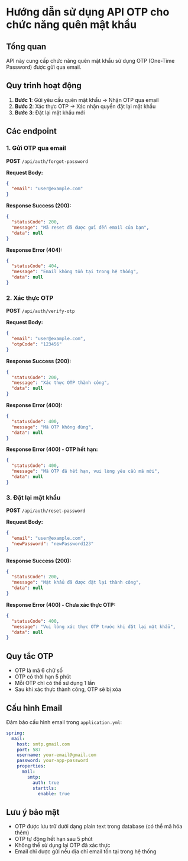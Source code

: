 # Hướng dẫn sử dụng API OTP cho chức năng quên mật khẩu

## Tổng quan
API này cung cấp chức năng quên mật khẩu sử dụng OTP (One-Time Password) được gửi qua email.

## Quy trình hoạt động
1. **Bước 1**: Gửi yêu cầu quên mật khẩu → Nhận OTP qua email
2. **Bước 2**: Xác thực OTP → Xác nhận quyền đặt lại mật khẩu
3. **Bước 3**: Đặt lại mật khẩu mới

## Các endpoint

### 1. Gửi OTP qua email
**POST** `/api/auth/forgot-password`

**Request Body:**
```json
{
  "email": "user@example.com"
}
```

**Response Success (200):**
```json
{
  "statusCode": 200,
  "message": "Mã reset đã được gửi đến email của bạn",
  "data": null
}
```

**Response Error (404):**
```json
{
  "statusCode": 404,
  "message": "Email không tồn tại trong hệ thống",
  "data": null
}
```

### 2. Xác thực OTP
**POST** `/api/auth/verify-otp`

**Request Body:**
```json
{
  "email": "user@example.com",
  "otpCode": "123456"
}
```

**Response Success (200):**
```json
{
  "statusCode": 200,
  "message": "Xác thực OTP thành công",
  "data": null
}
```

**Response Error (400):**
```json
{
  "statusCode": 400,
  "message": "Mã OTP không đúng",
  "data": null
}
```

**Response Error (400) - OTP hết hạn:**
```json
{
  "statusCode": 400,
  "message": "Mã OTP đã hết hạn, vui lòng yêu cầu mã mới",
  "data": null
}
```

### 3. Đặt lại mật khẩu
**POST** `/api/auth/reset-password`

**Request Body:**
```json
{
  "email": "user@example.com",
  "newPassword": "newPassword123"
}
```

**Response Success (200):**
```json
{
  "statusCode": 200,
  "message": "Mật khẩu đã được đặt lại thành công",
  "data": null
}
```

**Response Error (400) - Chưa xác thực OTP:**
```json
{
  "statusCode": 400,
  "message": "Vui lòng xác thực OTP trước khi đặt lại mật khẩu",
  "data": null
}
```

## Quy tắc OTP
- OTP là mã 6 chữ số
- OTP có thời hạn 5 phút
- Mỗi OTP chỉ có thể sử dụng 1 lần
- Sau khi xác thực thành công, OTP sẽ bị xóa

## Cấu hình Email
Đảm bảo cấu hình email trong `application.yml`:

```yaml
spring:
  mail:
    host: smtp.gmail.com
    port: 587
    username: your-email@gmail.com
    password: your-app-password
    properties:
      mail:
        smtp:
          auth: true
          starttls:
            enable: true
```

## Lưu ý bảo mật
- OTP được lưu trữ dưới dạng plain text trong database (có thể mã hóa thêm)
- OTP tự động hết hạn sau 5 phút
- Không thể sử dụng lại OTP đã xác thực
- Email chỉ được gửi nếu địa chỉ email tồn tại trong hệ thống
